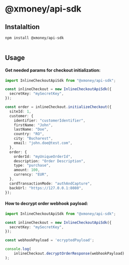 # @xmoney/api-sdk

## Instalaltion

`npm install @xmoney/api-sdk`
<br />
<br />

## Usage

#### Get needed params for checkout initialization:
```typescript
import InlineCheckoutApiSdk from "@xmoney/api-sdk";

const inlineCheckout = new InlineCheckoutApiSdk({
  secretKey: "mySecretKey",
});

const order = inlineCheckout.initializeCheckout({
  siteId: 1,
  customer: {
    identifier: "customerIdentifier",
    firstName: "John",
    lastName: "Doe",
    country: "RO",
    city: "Bucharest",
    email: "john.doe@test.com",
  },
  order: {
    orderId: "myUniqueOrderId",
    description: "Order Description",
    type: "purchase",
    amount: 100,
    currency: "EUR",
  },
  cardTransactionMode: "authAndCapture",
  backUrl: "https://127.0.0.1:8080",
});
```

#### How to decrypt order webhook payload:
```typescript
import InlineCheckoutApiSdk from "@xmoney/api-sdk";

const inlineCheckout = new InlineCheckoutApiSdk({
  secretKey: "mySecretKey",
});

const webhookPayload = 'ecryptedPayload'; 

console.log(
    inlineCheckout.decryptOrderResponse(webhookPayload)
);
```


